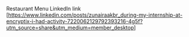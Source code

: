 Restaurant Menu LinkedIn link
[https://www.linkedin.com/posts/zunairaakbr_during-my-internship-at-encryptix-i-had-activity-7220062129792393216-4g5f?utm_source=share&utm_medium=member_desktop]
